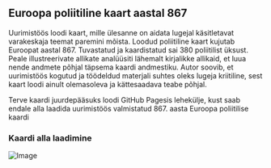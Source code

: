 ## Euroopa poliitiline kaart aastal 867

Uurimistöös loodi kaart, mille ülesanne on aidata lugejal käsitletavat varakeskaja teemat paremini mõista. Loodud poliitiline kaart kujutab Euroopat aastal 867. Tuvastatud ja kaardistatud sai 380 poliitilist üksust. Peale illustreerivate allikate analüüsiti lähemalt  kirjalikke allikaid, et luua nende andmete põhjal täpsema kaardi andmestiku. Autor soovib, et uurimistöös kogutud ja töödeldud materjali suhtes oleks lugeja kriitiline, sest kaart loodi ainult olemasoleva ja kättesaadava teabe põhjal. 

Terve kaardi juurdepääsuks loodi GitHub Pagesis lehekülje, kust saab endale alla laadida uurimistöös valmistatud 867. aasta Euroopa poliitilise kaardi

### Kaardi alla laadimine

![Image](aasta-867-3.png)
